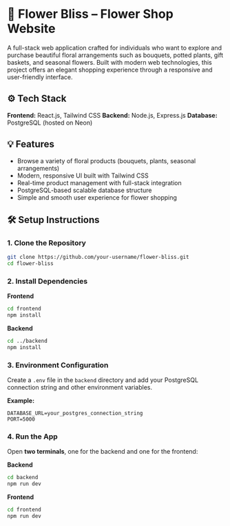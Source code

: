 # 🌸 Flower Bliss – Flower Shop Website

A full-stack web application crafted for individuals who want to explore and purchase beautiful floral arrangements such as bouquets, potted plants, gift baskets, and seasonal flowers. Built with modern web technologies, this project offers an elegant shopping experience through a responsive and user-friendly interface.

## ⚙️ Tech Stack

**Frontend:** React.js, Tailwind CSS
**Backend:** Node.js, Express.js
**Database:** PostgreSQL (hosted on Neon)

## 💡 Features

* Browse a variety of floral products (bouquets, plants, seasonal arrangements)
* Modern, responsive UI built with Tailwind CSS
* Real-time product management with full-stack integration
* PostgreSQL-based scalable database structure
* Simple and smooth user experience for flower shopping

## 🛠️ Setup Instructions

### 1. Clone the Repository

```bash
git clone https://github.com/your-username/flower-bliss.git  
cd flower-bliss
```

### 2. Install Dependencies

**Frontend**

```bash
cd frontend  
npm install
```

**Backend**

```bash
cd ../backend  
npm install
```

### 3. Environment Configuration

Create a `.env` file in the `backend` directory and add your PostgreSQL connection string and other environment variables.

**Example:**

```
DATABASE_URL=your_postgres_connection_string  
PORT=5000
```

### 4. Run the App

Open **two terminals**, one for the backend and one for the frontend:

**Backend**

```bash
cd backend  
npm run dev
```

**Frontend**

```bash
cd frontend  
npm run dev
```